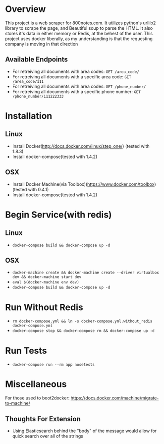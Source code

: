 Overview
========
This project is a web scraper for 800notes.com. It utilizes python's urllib2 library to scrape
the page, and Beautiful soup to parse the HTML. It also stores it's data in either memory
or Redis, at the behest of the user. This project uses docker liberally, as my understanding
is that the requesting company is moving in that direction

Available Endpoints
-------------------
 - For retreiving all documents with area codes: `GET /area_code/`
 - For retreiving all documents with a specific area code: `GET /area_code/111`
 - For retreiving all documents with area codes: `GET /phone_number/`
 - For retreiving all documents with a specific phone number: `GET /phone_number/111222333`

Installation
============
Linux
-----
 - Install Docker(http://docs.docker.com/linux/step_one/) (tested with 1.8.3)
 - Install docker-compose(tested with 1.4.2)

OSX
---
 - Install Docker Machine(via Toolbox)(https://www.docker.com/toolbox) (tested with 0.4.1)
 - Install docker-compose(tested with 1.4.2)

Begin Service(with redis)
=============
Linux
-----
 - `docker-compose build && docker-compose up -d`

OSX
---
 - ```docker-machine create && docker-machine create --driver virtualbox dev && docker-machine start dev```
 - `eval $(docker-machine env dev)`
 - `docker-compose build && docker-compose up -d`

Run Without Redis
=================
 - `rm docker-compose.yml && ln -s docker-compose.yml.without_redis docker-compose.yml`
 - `docker-compose stop && docker-compose rm && docker-compose up -d`

Run Tests
=========
 - `docker-compose run --rm app nosetests`

Miscellaneous
=============
For those used to boot2docker:
https://docs.docker.com/machine/migrate-to-machine/

Thoughts For Extension
----------------------
 - Using Elasticsearch behind the "body" of the message would allow for quick search over all of the strings
